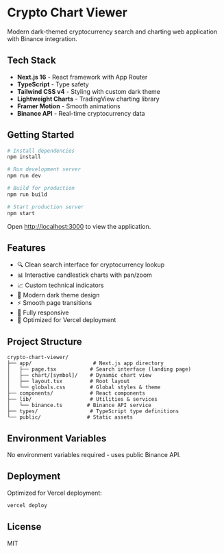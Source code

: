 # Crypto Chart Viewer

Modern dark-themed cryptocurrency search and charting web application with Binance integration.

## Tech Stack

- **Next.js 16** - React framework with App Router
- **TypeScript** - Type safety
- **Tailwind CSS v4** - Styling with custom dark theme
- **Lightweight Charts** - TradingView charting library
- **Framer Motion** - Smooth animations
- **Binance API** - Real-time cryptocurrency data

## Getting Started

```bash
# Install dependencies
npm install

# Run development server
npm run dev

# Build for production
npm run build

# Start production server
npm start
```

Open [http://localhost:3000](http://localhost:3000) to view the application.

## Features

- 🔍 Clean search interface for cryptocurrency lookup
- 📊 Interactive candlestick charts with pan/zoom
- 📈 Custom technical indicators
- 🎨 Modern dark theme design
- ⚡ Smooth page transitions
- 📱 Fully responsive
- 🚀 Optimized for Vercel deployment

## Project Structure

```
crypto-chart-viewer/
├── app/                    # Next.js app directory
│   ├── page.tsx           # Search interface (landing page)
│   ├── chart/[symbol]/    # Dynamic chart view
│   ├── layout.tsx         # Root layout
│   └── globals.css        # Global styles & theme
├── components/            # React components
├── lib/                   # Utilities & services
│   └── binance.ts        # Binance API service
├── types/                 # TypeScript type definitions
└── public/               # Static assets
```

## Environment Variables

No environment variables required - uses public Binance API.

## Deployment

Optimized for Vercel deployment:

```bash
vercel deploy
```

## License

MIT

